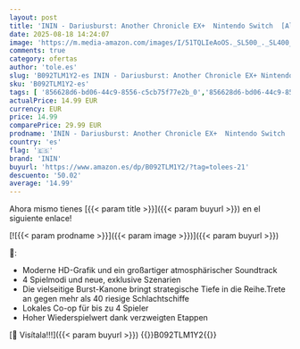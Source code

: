 ```yaml
---
layout: post
title: 'ININ - Dariusburst: Another Chronicle EX+  Nintendo Switch  [Alemania] [Blu-ray]'
date: 2025-08-18 14:24:07
image: 'https://m.media-amazon.com/images/I/51TQLIeAoOS._SL500_._SL400_.jpg'
comments: true
category: ofertas
author: 'tole.es'
slug: 'B092TLM1Y2-es ININ - Dariusburst: Another Chronicle EX+ Nintendo Switch...'
sku: 'B092TLM1Y2-es'
tags: [ '856628d6-bd06-44c9-8556-c5cb75f77e2b_0','856628d6-bd06-44c9-8556-c5cb75f77e2b_2201','856628d6-bd06-44c9-8556-c5cb75f77e2b_3601','Arborist Merchandising Root','Hardware y juegos para Nintendo Switch','Juegos para Nintendo Switch','Preventa de Videojuegos','Self Service','Special Features Stores','Videojuegos','Videojuegos más esperados','inin','nintendo','🇪🇸', ]
actualPrice: 14.99 EUR
currency: EUR
price: 14.99
comparePrice: 29.99 EUR
prodname: 'ININ - Dariusburst: Another Chronicle EX+  Nintendo Switch  [Alemania] [Blu-ray]'
country: 'es'
flag: '🇪🇸'
brand: 'ININ'
buyurl: 'https://www.amazon.es/dp/B092TLM1Y2/?tag=tolees-21'
descuento: '50.02'
average: '14.99'
---
```


Ahora mismo tienes [{{< param title >}}]({{< param buyurl >}}) en el siguiente enlace!

[![{{< param prodname >}}]({{< param image >}})]({{< param buyurl >}})

🔎:

- Moderne HD-Grafik und ein großartiger atmosphärischer Soundtrack
- 4 Spielmodi und neue, exklusive Szenarien
- Die vielseitige Burst-Kanone bringt strategische Tiefe in die Reihe.Trete an gegen mehr als 40 riesige Schlachtschiffe
- Lokales Co-op für bis zu 4 Spieler
- Hoher Wiederspielwert dank verzweigten Etappen

[🛒 Visítala!!!]({{< param buyurl >}})
{{<world>}}B092TLM1Y2{{</world>}}
